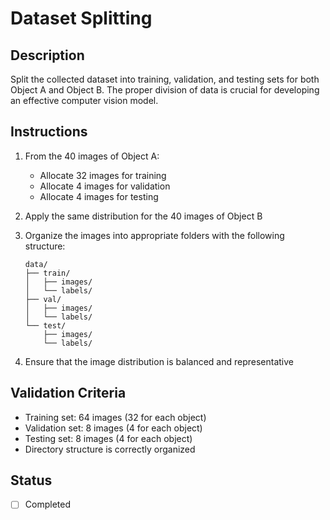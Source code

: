 # Dataset Splitting

## Description

Split the collected dataset into training, validation, and testing sets for both Object A and Object B. The proper division of data is crucial for developing an effective computer vision model.

## Instructions

1. From the 40 images of Object A:
   - Allocate 32 images for training
   - Allocate 4 images for validation
   - Allocate 4 images for testing
2. Apply the same distribution for the 40 images of Object B
3. Organize the images into appropriate folders with the following structure:

   ```plaintext
   data/
   ├── train/
   │   ├── images/
   │   └── labels/
   ├── val/
   │   ├── images/
   │   └── labels/
   └── test/
       ├── images/
       └── labels/
   ```

4. Ensure that the image distribution is balanced and representative

## Validation Criteria

- Training set: 64 images (32 for each object)
- Validation set: 8 images (4 for each object)
- Testing set: 8 images (4 for each object)
- Directory structure is correctly organized

## Status

- [ ] Completed
